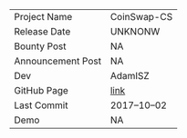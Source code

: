 ﻿|               	| 				|
| ----------- 		| ----------	| 
| Project Name 		| CoinSwap-CS 		|
| Release Date		| UNKNONW	|
| Bounty Post 		| NA		|
| Announcement Post | NA		|
| Dev				| AdamISZ		|
| GitHub Page		| [link](https://github.com/AdamISZ/CoinswapCS)		|
| Last Commit		| 2017–10–02	|
| Demo				| NA | 